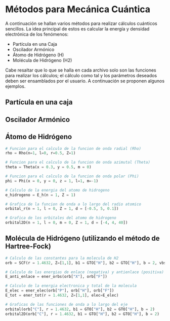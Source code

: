 # Métodos para Mecánica Cuántica

A continuación se hallan varios métodos para realizar cálculos cuánticos sencillos.
La idea principal de estos es calcular la energía y densidad electrónica de los fenómenos:
* Partícula en una Caja
* Oscilador Armónico
* Átomo de Hidrógeno (H)
* Molécula de Hidrógeno (H2)

Cabe resaltar que lo que se halla en cada archivo solo son las funciones para realizar los cálculos; el cálculo como tal y los parámetros deseados deben ser ensamblados por el usuario. A continuación se proponen algunos ejemplos.

## Partícula en una caja

## Oscilador Armónico

## Átomo de Hidrógeno
```python
# Funcion para el calculo de la funcion de onda radial (Rho)
rho = Rho(n=1, l=0, r=0.5, Z=1)

# Funcion para el calculo de la funcion de onda azimutal (Theta)
theta = Theta(x = 0.3, y = 0.5, m = 0)

# Funcion para el calculo de la funcion de onda polar (Phi)
phi = Phi(x = 0, y = 0, z = 1, l=1, m=-1)

# Calculo de la energia del atomo de hidrogeno
e_hidrogeno = E_h(n = 1, Z = 1)

# Grafica de la funcion de onda a lo largo del radio atomico
orbital_r(n = 1, l = 0, Z = 1, d = [-0.5, 5, 0.1])

# Grafica de los orbitales del atomo de hidrogeno
orbital2D(n = 1, l = 0, m = 0, Z = 1, d = [-4, 4, 40])
```

## Molécula de Hidrógeno (utilizando el método de Hartree-Fock)
```python
# Calculo de las constantes para la molecula de H2
orb = SCF(r = 1.4632, Z=[1,1], b1 = GTO["H"], b2 = GTO["H"], b = 2, vbs=True)

# Calculo de las energias de enlace (negativa) y antienlace (positiva)
E_anti_enlace = ener_orbs(orb["X"], orb["F"])

# Calculo de la energia electronica y total de la molecula
E_elec = ener_elec(orb["P"], orb["H"], orb["F"])
E_tot = ener_tot(r = 1.4632, Z=[1,1], elec=E_elec)

# Graficas de las funciones de onda a lo largo del eje
orbital(orb["C"], r = 1.4632, b1 = GTO["H"], b2 = GTO["H"], b = 2)
orbital2D(orb["C"], r = 1.4632, b1 = GTO["H"], b2 = GTO["H"], b = 2)
```